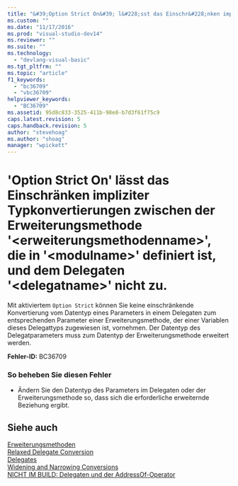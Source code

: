 ```yaml
---
title: "&#39;Option Strict On&#39; l&#228;sst das Einschr&#228;nken impliziter Typkonvertierungen zwischen der Erweiterungsmethode &#39;&lt;erweiterungsmethodenname&gt;&#39;, die in &#39;&lt;modulname&gt;&#39; definiert ist, und dem Delegaten &#39;&lt;delegatname&gt;&#39; nicht zu. | Microsoft Docs"
ms.custom: ""
ms.date: "11/17/2016"
ms.prod: "visual-studio-dev14"
ms.reviewer: ""
ms.suite: ""
ms.technology: 
  - "devlang-visual-basic"
ms.tgt_pltfrm: ""
ms.topic: "article"
f1_keywords: 
  - "bc36709"
  - "vbc36709"
helpviewer_keywords: 
  - "BC36709"
ms.assetid: 95d8c833-3525-411b-98e8-b7d3f61f75c9
caps.latest.revision: 5
caps.handback.revision: 5
author: "stevehoag"
ms.author: "shoag"
manager: "wpickett"
---
```

# &#39;Option Strict On&#39; l&#228;sst das Einschr&#228;nken impliziter Typkonvertierungen zwischen der Erweiterungsmethode &#39;&lt;erweiterungsmethodenname&gt;&#39;, die in &#39;&lt;modulname&gt;&#39; definiert ist, und dem Delegaten &#39;&lt;delegatname&gt;&#39; nicht zu.
Mit aktiviertem `Option Strict` können Sie keine einschränkende Konvertierung vom Datentyp eines Parameters in einem Delegaten zum entsprechenden Parameter einer Erweiterungsmethode, der einer Variablen dieses Delegattyps zugewiesen ist, vornehmen. Der Datentyp des Delegatparameters muss zum Datentyp der Erweiterungsmethode erweitert werden.  
  
 **Fehler\-ID:** BC36709  
  
### So beheben Sie diesen Fehler  
  
-   Ändern Sie den Datentyp des Parameters im Delegaten oder der Erweiterungsmethode so, dass sich die erforderliche erweiternde Beziehung ergibt.  
  
## Siehe auch  
 [Erweiterungsmethoden](../../visual-basic/programming-guide/language-features/procedures/extension-methods.md)   
 [Relaxed Delegate Conversion](../../visual-basic/programming-guide/language-features/delegates/relaxed-delegate-conversion.md)   
 [Delegates](../../visual-basic/programming-guide/language-features/delegates/delegates.md)   
 [Widening and Narrowing Conversions](../../visual-basic/programming-guide/language-features/data-types/widening-and-narrowing-conversions.md)   
 [NICHT IM BUILD: Delegaten und der AddressOf\-Operator](http://msdn.microsoft.com/de-de/7b2ed932-8598-4355-b2f7-5cedb23ee86f)